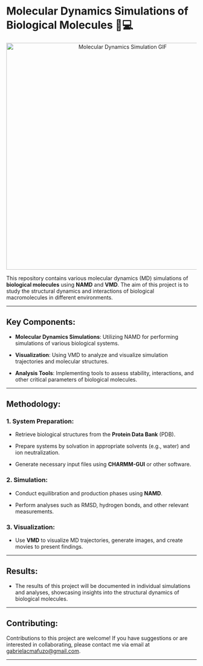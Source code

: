 #  Molecular Dynamics Simulations of Biological Molecules 🧬💻

<div align="center">
  <img src="https://github.com/gabimafuzo/NAMD/blob/eef890ad992f9ba255e50af4400bad1947774a50/HIV%20Protease%20-%205YOK/proteinacomp.gif" alt="Molecular Dynamics Simulation GIF" width="600px">
</div>

This repository contains various molecular dynamics (MD) simulations of **biological molecules** using **NAMD** and **VMD**. The aim of this project is to study the structural dynamics and interactions of biological macromolecules in different environments.

---

## **Key Components**:
- **Molecular Dynamics Simulations**: Utilizing NAMD for performing simulations of various biological systems.
  
- **Visualization**: Using VMD to analyze and visualize simulation trajectories and molecular structures.

- **Analysis Tools**: Implementing tools to assess stability, interactions, and other critical parameters of biological molecules.

---

## **Methodology**:

### **1. System Preparation**:
- Retrieve biological structures from the **Protein Data Bank** (PDB).
  
- Prepare systems by solvation in appropriate solvents (e.g., water) and ion neutralization.
  
- Generate necessary input files using **CHARMM-GUI** or other software.

### **2. Simulation**:
- Conduct equilibration and production phases using **NAMD**.
  
- Perform analyses such as RMSD, hydrogen bonds, and other relevant measurements.

### **3. Visualization**:
- Use **VMD** to visualize MD trajectories, generate images, and create movies to present findings.

---

## **Results**:
- The results of this project will be documented in individual simulations and analyses, showcasing insights into the structural dynamics of biological molecules.


---

## **Contributing**:
Contributions to this project are welcome! If you have suggestions or are interested in collaborating, please contact me via email at [gabrielacmafuzo@gmail.com](mailto:gabrielacmafuzo@gmail.com).

---

